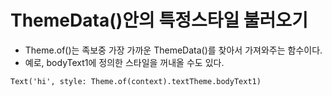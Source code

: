 # ThemeData()안의 특정스타일 불러오기
- Theme.of()는 족보중 가장 가까운 ThemeData()를 찾아서 가져와주는 함수이다.
- 예로, bodyText1에 정의한 스타일을 꺼내올 수도 있다.
```
Text('hi', style: Theme.of(context).textTheme.bodyText1)
```